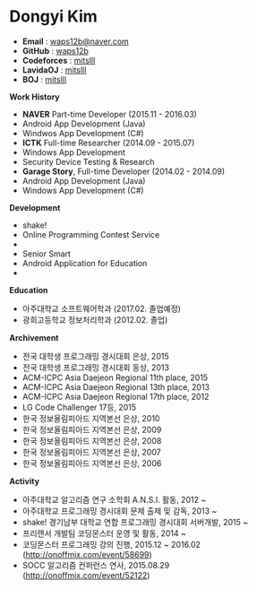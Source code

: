 # Dongyi Kim
 - **Email** : waps12b@naver.com
 - **GitHub** : [waps12b](https://github.com/waps12b)
 - **Codeforces** : [mitslll](http://codeforces.com/profile/mitslll)
 - **LavidaOJ** : [mitslll](http://lavida.us/userinfo.php?user=mitslll)
 - **BOJ** : [mitslll](https://www.acmicpc.net/user/mitslll)

**Work History**
 - **NAVER** Part-time Developer (2015.11 - 2016.03)
  - Android App Development (Java)
  - Windwos App Development (C#)
 - **ICTK** Full-time Researcher (2014.09 - 2015.07)
  - Windows App Development
  - Security Device Testing & Research
 - **Garage Story**, Full-time Developer (2014.02 - 2014.09)
  - Android App Development (Java)
  - Windows App Development (C#)

**Development**
 - shake!
  - Online Programming Contest Service
  - 
 - Senior Smart 
  - Android Application for Education
  - 


**Education**
 - 아주대학교 소프트웨어학과 (2017.02. 졸업예정)
 - 광희고등학교 정보처리학과 (2012.02. 졸업)

**Archivement**
 - 전국 대학생 프로그래밍 경시대회 은상, 2015
 - 전국 대학생 프로그래밍 경시대회 동상, 2013
 - ACM-ICPC Asia Daejeon Regional 11th place, 2015
 - ACM-ICPC Asia Daejeon Regional 13th place, 2013
 - ACM-ICPC Asia Daejeon Regional 17th place, 2012
 - LG Code Challenger 17등, 2015
 - 한국 정보올림피아드 지역본선 은상, 2010
 - 한국 정보올림피아드 지역본선 은상, 2009
 - 한국 정보올림피아드 지역본선 은상, 2008
 - 한국 정보올림피아드 지역본선 은상, 2007
 - 한국 정보올림피아드 지역본선 은상, 2006

**Activity**
 - 아주대학교 알고리즘 연구 소학회 A.N.S.I. 활동, 2012 ~ 
 - 아주대학교 프로그래밍 경시대회 문제 출제 및 감독, 2013 ~ 
 - shake! 경기남부 대학교 연합 프로그래밍 경시대회 서버개발, 2015 ~
 - 프리랜서 개발팀 코딩몬스터 운영 및 활동, 2014 ~
 - 코딩몬스터 프로그래밍 강의 진행, 2015.12 ~ 2016.02 (http://onoffmix.com/event/58699)
 - SOCC 알고리즘 컨퍼런스 연사, 2015.08.29 (http://onoffmix.com/event/52122)
 
 
